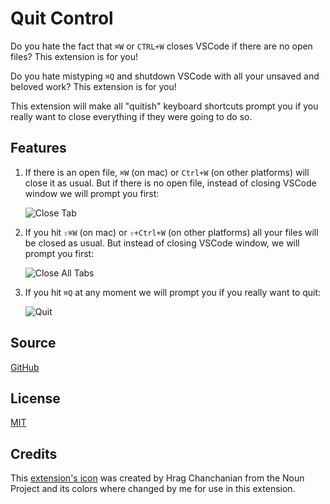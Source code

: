 # Quit Control

Do you hate the fact that `⌘W` or `CTRL+W` closes VSCode if there are no open files? This extension is for you!

Do you hate mistyping `⌘Q` and shutdown VSCode with all your unsaved and beloved work? This extension is for you!

This extension will make all "quitish" keyboard shortcuts prompt you if you really want to close everything if they were going to do so.

## Features

1. If there is an open file, `⌘W` (on mac) or `Ctrl+W` (on other platforms) will close it as usual. But if there is no open file, instead of closing VSCode window we will prompt you first:

    ![Close Tab](images/closeTab.gif)

2. If you hit `⇧⌘W` (on mac) or `⇧+Ctrl+W` (on other platforms) all your files will be closed as usual. But instead of closing VSCode window, we will prompt you first:

    ![Close All Tabs](images/closeAllTabs.gif)

3. If you hit `⌘Q` at any moment we will prompt you if you really want to quit:

    ![Quit](images/quit.gif)


## Source

[GitHub](https://github.com/artdiniz/quitControlVSCode)

## License

[MIT](https://raw.githubusercontent.com/artdiniz/quitControlVSCode/master/LICENSE)

## Credits

This [extension's icon](https://github.com/artdiniz/quitControlVSCode/blob/master/images/icon.png) was created by Hrag Chanchanian from the Noun Project and its colors where changed by me for use in this extension.
